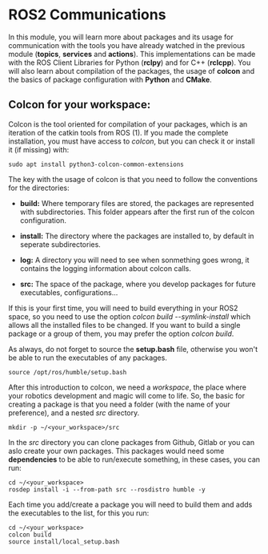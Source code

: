# ROS2 Communications

In this module, you will learn more about packages and its usage for communication with the tools you have already watched in the previous module (**topics**, **services** and **actions**). This implementations can be made with the ROS Client Libraries for Python (**rclpy**) and for C++ (**rclcpp**). You will also learn about compilation of the packages, the usage of **colcon** and the basics of package configuration with **Python** and **CMake**.

## Colcon for your workspace:

Colcon is the tool oriented for compilation of your packages, which is an iteration of the catkin tools from ROS (1). If you made the complete installation, you must have access to *colcon*, but you can check it or install it (if missing) with:

    sudo apt install python3-colcon-common-extensions

The key with the usage of colcon is that you need to follow the conventions for the directories:

- **build:** Where temporary files are stored, the packages are represented with subdirectories. This folder appears after the first run of the colcon configuration.

- **install:** The directory where the packages are installed to, by default in seperate subdirectories.

- **log:** A directory you will need to see when sonmething goes wrong, it contains the logging information about colcon calls.

- **src:** The space of the package, where you develop packages for future executables, configurations...

If this is your first time, you will need to build everything in your ROS2 space, so you need to use the option *colcon build --symlink-install* which allows all the installed files to be changed. If you want to build a single package or a group of them, you may prefer the option *colcon build*.

As always, do not forget to source the **setup.bash** file, otherwise you won't be able to run the executables of any packages.

    source /opt/ros/humble/setup.bash

After this introduction to colcon, we need a *workspace*, the place where your robotics development and magic will come to life. So, the basic for creating a package is that you need a folder (with the name of your preference), and a nested *src* directory.

    mkdir -p ~/<your_workspace>/src

In the *src* directory you can clone packages from Github, Gitlab or you can aslo create your own packages. This packages would need some **dependencies** to be able to run/execute something, in these cases, you can run:

    cd ~/<your_workspace>
    rosdep install -i --from-path src --rosdistro humble -y

Each time you add/create a package you will need to build them and adds the executables to the list, for this you run:

    cd ~/<your_workspace>
    colcon build
    source install/local_setup.bash
